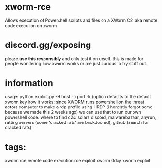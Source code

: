 # xworm-rce
Allows execution of Powershell scripts and files on a XWorm C2.
aka remote code execution on xworm


# discord.gg/exposing

please **use this responsibly** and only test it on urself. this is made for people wondering how xworm works or are just curious to try stuff out+


# information

usage: python exploit.py -H host -p port -k (option defaults to the default xworm key
how it works: since XWORM runs powershell on the threat actors computer to make a rdp profile using HRDP (i honestly forgot some because we made this 2 weeks ago) we can use that to run our own powershell code.
where to find c2s: solara discord, malwarebazaar, anyrun, ratting servers (some 'cracked rats' are backdoored), github (search for cracked rats)

# tags:

xworm rce remote code execution rce exploit xworm 0day xworm exploit
